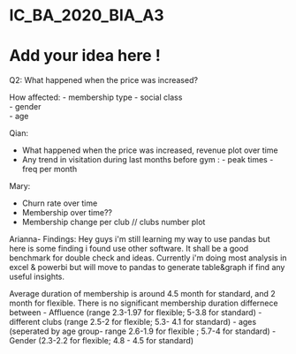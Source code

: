 # IC_BA_2020_BIA_A3
# Add your idea here !




Q2:  What happened when the price was increased?
                                                     
How affected: - membership type
              - social class  
              - gender  
              - age 


Qian:
* What happened when the price was increased, revenue plot over time
* Any trend in visitation during last months before gym : - peak times
                                                        - freq per month
 
Mary: 
* Churn rate over time
* Membership over time??
* Membership change per club  // clubs number plot 


Arianna- Findings:
Hey guys i'm still learning my way to use pandas but here is some finding i found use other software. It shall be a good benchmark for double check and ideas. 
Currently i'm doing most analysis in excel & powerbi but will move to pandas to generate table&graph if find any useful insights.

Average duration of membership is around 4.5 month for standard, and 2 month for flexible.
There is no significant membership duration differnece between - Affluence (range 2.3-1.97 for flexible; 5-3.8 for standard)
                                                               - different clubs (range 2.5-2 for flexible;  5.3- 4.1 for standard)
                                                               - ages (seperated by age group- range 2.6-1.9 for flexible ; 5.7-4 for standard)
                                                               - Gender (2.3-2.2 for flexible; 4.8 - 4.5 for standard)
